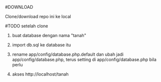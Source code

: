#DOWNLOAD

Clone/download repo ini ke local


#TODO setelah clone

1. buat database dengan nama "tanah"

2. import db.sql ke database itu

3. rename app/config/database.php.default dan ubah jadi app/config/database.php, terus setting di app/config/database.php bila perlu

4. akses http://localhost/tanah
